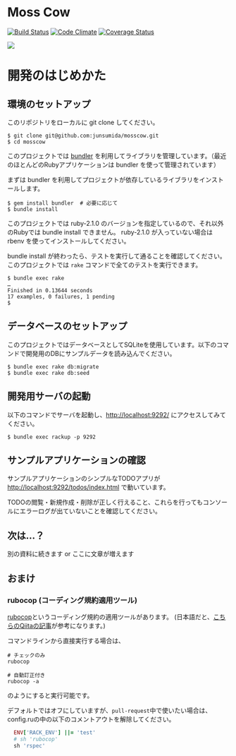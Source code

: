 Moss Cow
=====================
[![Build Status](https://travis-ci.org/junsumida/mosscow.png?branch=master)](https://travis-ci.org/junsumida/mosscow)
[![Code Climate](https://codeclimate.com/github/junsumida/mosscow.png)](https://codeclimate.com/github/junsumida/mosscow)
[![Coverage Status](https://coveralls.io/repos/junsumida/mosscow/badge.png?branch=master)](https://coveralls.io/r/junsumida/mosscow?branch=master)

![](http://1funny.com/wp-content/uploads/2012/05/moscow.jpg)

# 開発のはじめかた

## 環境のセットアップ
このリポジトリをローカルに git clone してください。

```
$ git clone git@github.com:junsumida/mosscow.git
$ cd mosscow
```

このプロジェクトでは [bundler](http://bundler.io/) を利用してライブラリを管理しています。（最近のほとんどのRubyアプリケーションは bundler を使って管理されています）

まずは bundler を利用してプロジェクトが依存しているライブラリをインストールします。

```
$ gem install bundler  # 必要に応じて
$ bundle install
```

このプロジェクトでは ruby-2.1.0 のバージョンを指定しているので、それ以外のRubyでは bundle install できません。
ruby-2.1.0 が入っていない場合は rbenv を使ってインストールしてください。

bundle install が終わったら、テストを実行して通ることを確認してください。
このプロジェクトでは `rake` コマンドで全てのテストを実行できます。

```
$ bundle exec rake
…
Finished in 0.13644 seconds
17 examples, 0 failures, 1 pending
$
```

## データベースのセットアップ
このプロジェクトではデータベースとしてSQLiteを使用しています。以下のコマンドで開発用のDBにサンプルデータを読み込んでください。

```
$ bundle exec rake db:migrate
$ bundle exec rake db:seed
```

## 開発用サーバの起動
以下のコマンドでサーバを起動し、[http://localhost:9292/](http://localhost:9292/) にアクセスしてみてください。

```
$ bundle exec rackup -p 9292
```

## サンプルアプリケーションの確認
サンプルアプリケーションのシンプルなTODOアプリが [http://localhost:9292/todos/index.html](http://localhost:9292/todos/index.html) で動いています。

TODOの閲覧・新規作成・削除が正しく行えること、これらを行ってもコンソールにエラーログが出ていないことを確認してください。

## 次は…？
別の資料に続きます or ここに文章が増えます

## おまけ

### rubocop (コーディング規約適用ツール)

[rubocop](https://github.com/bbatsov/rubocop)というコーディング規約の適用ツールがあります。
(日本語だと、[こちらのQiitaの記事](http://qiita.com/yaotti/items/4f69a145a22f9c8f8333)が参考になります。)

コマンドラインから直接実行する場合は、

```
# チェックのみ
rubocop

# 自動訂正付き
rubocop -a
```

のようにすると実行可能です。

デフォルトではオフにしていますが、`pull-request`中で使いたい場合は、
config.ruの中の以下のコメントアウトを解除してください。

```ruby
  ENV['RACK_ENV'] ||= 'test'
  # sh 'rubocop'
  sh 'rspec'
```


